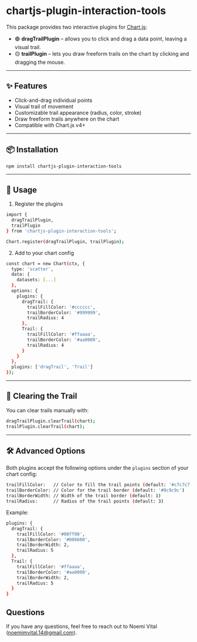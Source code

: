 # chartjs-plugin-interaction-tools

This package provides two interactive plugins for [Chart.js](https://www.chartjs.org/):

- 🟢 **dragTrailPlugin** – allows you to click and drag a data point, leaving a visual trail.
- 🟡 **trailPlugin** – lets you draw freeform trails on the chart by clicking and dragging the mouse.

---

## ✨ Features

- Click-and-drag individual points
- Visual trail of movement
- Customizable trail appearance (radius, color, stroke)
- Draw freeform trails anywhere on the chart
- Compatible with Chart.js v4+

---

## 📦 Installation

```bash
npm install chartjs-plugin-interaction-tools
```

---

## 🧩 Usage

1. Register the plugins

```bash
import {
  dragTrailPlugin,
  trailPlugin
} from 'chartjs-plugin-interaction-tools';

Chart.register(dragTrailPlugin, trailPlugin);
```

2. Add to your chart config

```bash
const chart = new Chart(ctx, {
  type: 'scatter',
  data: {
    datasets: [...]
  },
  options: {
    plugins: {
      dragTrail: {
        trailFillColor: '#cccccc',
        trailBorderColor: '#999999',
        trailRadius: 4
      },
      Trail: {
        trailFillColor: '#ffaaaa',
        trailBorderColor: '#aa0000',
        trailRadius: 4
      }
    }
  },
  plugins: ['dragTrail', 'Trail']
});
```

---

## 🧹 Clearing the Trail

You can clear trails manually with:

```bash
dragTrailPlugin.clearTrail(chart);
trailPlugin.clearTrail(chart);
```

---

## 🛠️ Advanced Options

Both plugins accept the following options under the `plugins` section of your chart config:

```bash
trailFillColor:   // Color to fill the trail points (default: '#c7c7c7')
trailBorderColor: // Color for the trail border (default: '#9c9c9c')
trailBorderWidth: // Width of the trail border (default: 1)
trailRadius:      // Radius of the trail points (default: 3)
```

Example:

```bash
plugins: {
  dragTrail: {
    trailFillColor: '#00ff00',
    trailBorderColor: '#006600',
    trailBorderWidth: 2,
    trailRadius: 5
  },
  Trail: {
    trailFillColor: '#ffaaaa',
    trailBorderColor: '#aa0000',
    trailBorderWidth: 2,
    trailRadius: 5
  }
}
```

## Questions

If you have any questions, feel free to reach out to Noemi Vital (noemimvital.14@gmail.com).